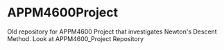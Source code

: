 # APPM4600Project
Old repository for APPM4600 Project that investigates Newton's Descent Method. Look at APPM4600_Project Repository

